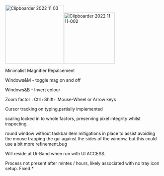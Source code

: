 <img width="189" alt="Clipboarder 2022 11 03" src="https://user-images.githubusercontent.com/62726599/199727714-39beb5fd-b199-4b61-b725-59db11e64cf0.png"><img width="164" alt="Clipboarder 2022 11 11-002" src="https://user-images.githubusercontent.com/62726599/201353399-a51b8e54-33a9-4f1c-9098-14a5d1fe333e.png">

Minimalist Magnifier Repalcement 

Windows&M - toggle mag on and off

Windows&B - Invert colour

Zoom factor : Ctrl+Shift+ Mouse-Wheel or Arrow keys 

Cursor tracking on typing,psrtially implemented

scaling locked in to whole factors, preserving pixel integrity whilst inspecting.

round window without taskbar item
mitigations in place to assist avoiding the mouse trapping the gui against the sides of the window, but this could use a bit more refinement.bug

Will reside at Ui-Band when run with UI ACCESS.

Process not present after mintes / hours, likely associated with no tray icon setup. Fixed *
